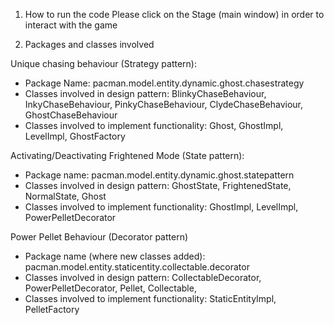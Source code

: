 1. How to run the code
Please click on the Stage (main window) in order to interact with the game

2. Packages and classes involved

Unique chasing behaviour (Strategy pattern):
- Package Name: pacman.model.entity.dynamic.ghost.chasestrategy
- Classes involved in design pattern: BlinkyChaseBehaviour, InkyChaseBehaviour, PinkyChaseBehaviour, ClydeChaseBehaviour, GhostChaseBehaviour
- Classes involved to implement functionality: Ghost, GhostImpl, LevelImpl, GhostFactory

Activating/Deactivating Frightened Mode (State pattern):
- Package name: pacman.model.entity.dynamic.ghost.statepattern
- Classes involved in design pattern: GhostState, FrightenedState, NormalState, Ghost
- Classes involved to implement functionality: GhostImpl, LevelImpl, PowerPelletDecorator


Power Pellet Behaviour (Decorator pattern)
- Package name (where new classes added): pacman.model.entity.staticentity.collectable.decorator
- Classes involved in design pattern: CollectableDecorator, PowerPelletDecorator, Pellet, Collectable, 
- Classes involved to implement functionality: StaticEntityImpl, PelletFactory 
